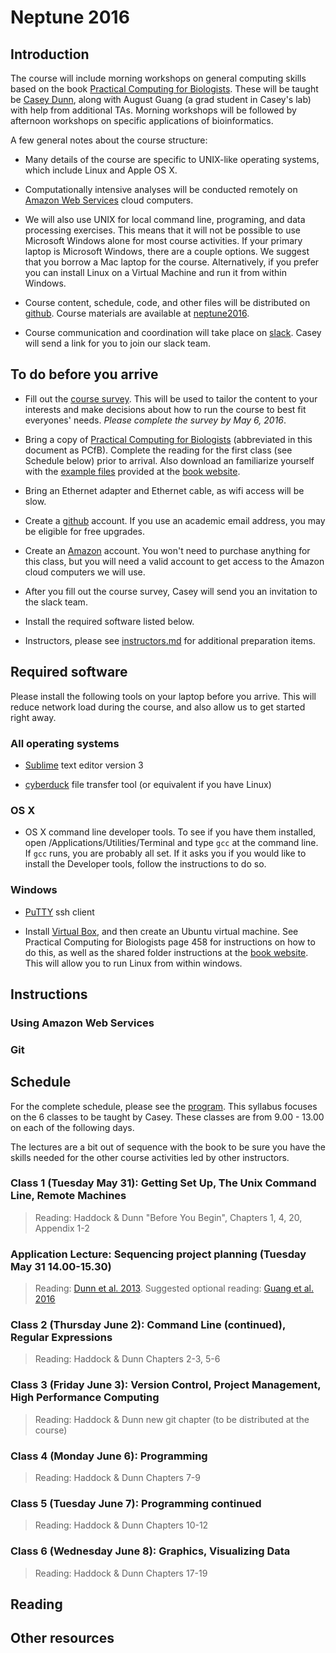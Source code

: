 # Neptune 2016

## Introduction

The course will include morning workshops on general computing skills based on the book [Practical Computing for Biologists](http://www.sinauer.com/practical-computing-for-biologists.html). These will be taught be [Casey Dunn](http://dunnlab.org), along with August Guang (a grad student in Casey's lab) with help from additional TAs. Morning workshops will be followed by afternoon workshops on specific applications of bioinformatics.

A few general notes about the course structure:

- Many details of the course are specific to UNIX-like operating systems, which include Linux and Apple OS X.

- Computationally intensive analyses will be conducted remotely on [Amazon Web Services](https://aws.amazon.com) cloud computers.

- We will also use UNIX for local command line, programing, and data processing exercises. This means that it will not be possible to use Microsoft Windows alone for most course activities. If your primary laptop is Microsoft Windows, there are a couple options. We suggest that you borrow a Mac laptop for the course. Alternatively, if you prefer you can install Linux on a Virtual Machine and run it from within Windows.

- Course content, schedule, code, and other files will be distributed on [github](https://github.com). Course materials are available at [neptune2016](https://github.com/neptune2016).

- Course communication and coordination will take place on [slack](https://slack.com). Casey will send a link for you to join our slack team.


## To do before you arrive

- Fill out the [course survey](http://goo.gl/forms/nfuwpCX74x). This will be used to tailor the content to your interests and make decisions about how to run the course to best fit everyones' needs. *Please complete the survey by May 6, 2016*.

- Bring a copy of [Practical Computing for Biologists](http://www.sinauer.com/practical-computing-for-biologists.html) (abbreviated in this document as PCfB). Complete the reading for the first class (see Schedule below) prior to arrival. Also download an familiarize yourself with the [example files](http://practicalcomputing.org) provided at the [book website](http://practicalcomputing.org).

- Bring an Ethernet adapter and Ethernet cable, as wifi access will be slow.

- Create a [github](https://github.com) account. If you use an academic email address, you may be eligible for free upgrades.

- Create an [Amazon](http://www.amazon.com) account. You won't need to purchase anything for this class, but you will need a valid account to get access to the Amazon cloud computers we will use.

- After you fill out the course survey, Casey will send you an invitation to the slack team.

- Install the required software listed below. 

- Instructors, please see [instructors.md](https://github.com/neptune2016/syllabus/blob/master/instructors.md) for additional preparation items.


## Required software

Please install the following tools on your laptop before you arrive. This will reduce network load during the course, and also allow us to get started right away.

### All operating systems

- [Sublime](https://www.sublimetext.com/3) text editor version 3

- [cyberduck](https://cyberduck.io/?l=en) file transfer tool (or equivalent if you have Linux)

### OS X

- OS X command line developer tools. To see if you have them installed, open /Applications/Utilities/Terminal and type `gcc` at the command line. If `gcc` runs, you are probably all set. If it asks you if you would like to install the Developer tools, follow the instructions to do so.

### Windows

- [PuTTY](http://www.putty.org) ssh client

- Install [Virtual Box](https://www.virtualbox.org/wiki/Downloads), and then create an Ubuntu virtual machine. See Practical Computing for Biologists page 458 for instructions on how to do this, as well as the shared folder instructions at the [book website](http://practicalcomputing.org/ubuntu). This will allow you to run Linux from within windows.

## Instructions

### Using Amazon Web Services

### Git

## Schedule

For the complete schedule, please see the [program](.program.pdf?raw=true). This syllabus focuses on the 6 classes to be taught by Casey. These classes are from 9.00 - 13.00 on each of the following days.

The lectures are a bit out of sequence with the book to be sure you have the skills needed for the other course activities led by other instructors.

### Class 1 (Tuesday May 31): Getting Set Up, The Unix Command Line, Remote Machines
> Reading: Haddock & Dunn "Before You Begin", Chapters 1, 4, 20, Appendix 1-2 

### Application Lecture: Sequencing project planning (Tuesday May 31 14.00-15.30)
> Reading: [Dunn et al. 2013](http://dx.doi.org/10.1093/icb/ict068). Suggested optional reading: [Guang et al. 2016](http://dx.doi.org/10.1016/j.tree.2015.12.007)

### Class 2 (Thursday June 2): Command Line (continued), Regular Expressions
> Reading: Haddock & Dunn Chapters 2-3, 5-6

### Class 3 (Friday June 3): Version Control, Project Management, High Performance Computing
> Reading: Haddock & Dunn new git chapter (to be distributed at the course)

### Class 4 (Monday June 6): Programming
> Reading: Haddock & Dunn Chapters 7-9

### Class 5 (Tuesday June 7): Programming continued
> Reading: Haddock & Dunn Chapters 10-12

### Class 6 (Wednesday June 8): Graphics, Visualizing Data
> Reading: Haddock & Dunn Chapters 17-19

## Reading

## Other resources
